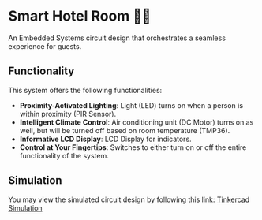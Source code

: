 # Smart Hotel Room 🏨💡

An Embedded Systems circuit design that orchestrates a seamless experience for guests.

## Functionality 

This system offers the following functionalities:

- **Proximity-Activated Lighting**: Light (LED) turns on when a person is within proximity (PIR Sensor).
- **Intelligent Climate Control**: Air conditioning unit (DC Motor) turns on as well, but will be turned off based on room temperature (TMP36).
- **Informative LCD Display**: LCD Display for indicators.
- **Control at Your Fingertips**: Switches to either turn on or off the entire functionality of the system.

## Simulation

You may view the simulated circuit design by following this link: [Tinkercad Simulation](https://www.tinkercad.com/things/97HZExUB2Kz)
